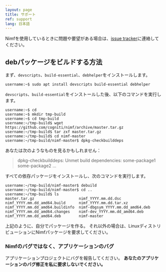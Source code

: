 ```yaml
---
layout: page
title: サポート
ref: support
lang: 日本語
---
```


Nimfを使用しているときに問題や要望がある場合は、[issue tracker](https://github.com/cogniti/nimf/issues)に連絡してください。

## debパッケージをビルドする方法

まず、`devscripts`、`build-essential`、`debhelper`をインストールします。

```
username:~$ sudo apt install devscripts build-essential debhelper
```

`devscripts`、`build-essential`をインストールした後、以下のコマンドを実行します。

```
username:~$ cd
username:~$ mkdir tmp-build
username:~$ cd tmp-build
username:~/tmp-build$ wget https://github.com/cogniti/nimf/archive/master.tar.gz
username:~/tmp-build$ tar zxf master.tar.gz
username:~/tmp-build$ cd nimf-master
username:~/tmp-build/nimf-master$ dpkg-checkbuilddeps
```

あなたは次のようなものを見るかもしれません：

> dpkg-checkbuilddeps: Unmet build dependencies: some-package1 some-package2 ...

すべての依存パッケージをインストールし、次のコマンドを実行します。

```
username:~/tmp-build/nimf-master$ debuild
username:~/tmp-build/nimf-master$ cd ..
username:~/tmp-build$ ls
master.tar.gz                    nimf_YYYY.mm.dd.dsc
nimf_YYYY.mm.dd_amd64.build      nimf_YYYY.mm.dd.tar.xz
nimf_YYYY.mm.dd_amd64.buildinfo  nimf-dbgsym_YYYY.mm.dd_amd64.deb
nimf_YYYY.mm.dd_amd64.changes    nimf-dev_YYYY.mm.dd_amd64.deb
nimf_YYYY.mm.dd_amd64.deb        nimf-master
```

上記のように、自分でパッケージを作る。 それ以外の場合は、LinuxディストリビューションにNimfパッケージを要求してください。

### Nimfのバグではなく、アプリケーションのバグ

アプリケーションプロジェクトにバグを報告してください。 **あなたのアプリケーションのバグ修正を私に要求しないでください。**
